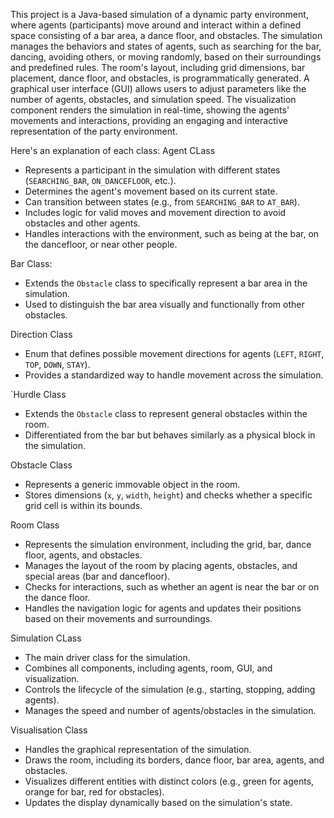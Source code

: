 
This project is a Java-based simulation of a dynamic party environment, where agents (participants) move around and interact within a defined space consisting of a bar area, a dance floor, and obstacles. The simulation manages the behaviors and states of agents, such as searching for the bar, dancing, avoiding others, or moving randomly, based on their surroundings and predefined rules. The room's layout, including grid dimensions, bar placement, dance floor, and obstacles, is programmatically generated. A graphical user interface (GUI) allows users to adjust parameters like the number of agents, obstacles, and simulation speed. The visualization component renders the simulation in real-time, showing the agents' movements and interactions, providing an engaging and interactive representation of the party environment.



Here's an explanation of each class:
Agent CLass
- Represents a participant in the simulation with different states (`SEARCHING_BAR`, `ON_DANCEFLOOR`, etc.).
- Determines the agent's movement based on its current state.
- Can transition between states (e.g., from `SEARCHING_BAR` to `AT_BAR`).
- Includes logic for valid moves and movement direction to avoid obstacles and other agents.
- Handles interactions with the environment, such as being at the bar, on the dancefloor, or near other people.



Bar Class:
- Extends the `Obstacle` class to specifically represent a bar area in the simulation.
- Used to distinguish the bar area visually and functionally from other obstacles.



Direction Class
- Enum that defines possible movement directions for agents (`LEFT`, `RIGHT`, `TOP`, `DOWN`, `STAY`).
- Provides a standardized way to handle movement across the simulation.



`Hurdle Class
- Extends the `Obstacle` class to represent general obstacles within the room.
- Differentiated from the bar but behaves similarly as a physical block in the simulation.



Obstacle Class
- Represents a generic immovable object in the room.
- Stores dimensions (`x`, `y`, `width`, `height`) and checks whether a specific grid cell is within its bounds.



Room Class
- Represents the simulation environment, including the grid, bar, dance floor, agents, and obstacles.
- Manages the layout of the room by placing agents, obstacles, and special areas (bar and dancefloor).
- Checks for interactions, such as whether an agent is near the bar or on the dance floor.
- Handles the navigation logic for agents and updates their positions based on their movements and surroundings.



Simulation CLass
- The main driver class for the simulation.
- Combines all components, including agents, room, GUI, and visualization.
- Controls the lifecycle of the simulation (e.g., starting, stopping, adding agents).
- Manages the speed and number of agents/obstacles in the simulation.



Visualisation Class
- Handles the graphical representation of the simulation.
- Draws the room, including its borders, dance floor, bar area, agents, and obstacles.
- Visualizes different entities with distinct colors (e.g., green for agents, orange for bar, red for obstacles).
- Updates the display dynamically based on the simulation's state.
